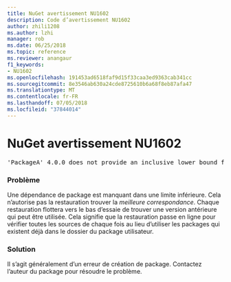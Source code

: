 ```yaml
---
title: NuGet avertissement NU1602
description: Code d’avertissement NU1602
author: zhili1208
ms.author: lzhi
manager: rob
ms.date: 06/25/2018
ms.topic: reference
ms.reviewer: anangaur
f1_keywords:
- NU1602
ms.openlocfilehash: 191453ad6518faf9d15f33caa3ed9363cab341cc
ms.sourcegitcommit: 8e3546ab630a24cde8725610b6a68f8eb87afa47
ms.translationtype: MT
ms.contentlocale: fr-FR
ms.lasthandoff: 07/05/2018
ms.locfileid: "37844014"
---
```

# <a name="nuget-warning-nu1602"></a>NuGet avertissement NU1602

<pre>'PackageA' 4.0.0 does not provide an inclusive lower bound for dependency 'PackageB' (> 3.5.0). An approximate best match of 3.6.0 was resolved.</pre>

### <a name="issue"></a>Problème
Une dépendance de package est manquant dans une limite inférieure. Cela n’autorise pas la restauration trouver la *meilleure correspondance*. Chaque restauration flottera vers le bas d’essaie de trouver une version antérieure qui peut être utilisée. Cela signifie que la restauration passe en ligne pour vérifier toutes les sources de chaque fois au lieu d’utiliser les packages qui existent déjà dans le dossier du package utilisateur.

### <a name="solution"></a>Solution
Il s’agit généralement d’un erreur de création de package. Contactez l’auteur du package pour résoudre le problème.